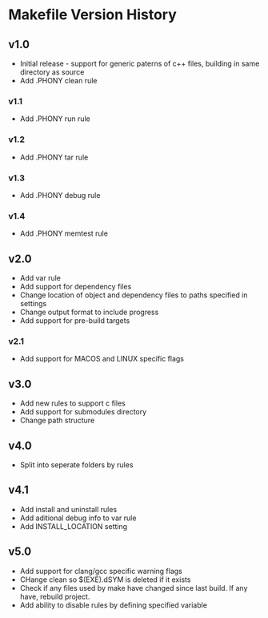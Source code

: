 # Makefile Version History

## v1.0
* Initial release - support for generic paterns of c++ files, building in same directory as source
* Add .PHONY clean rule

### v1.1
* Add .PHONY run rule

### v1.2
* Add .PHONY tar rule

### v1.3
* Add .PHONY debug rule

### v1.4
* Add .PHONY memtest rule

## v2.0
* Add var rule
* Add support for dependency files
* Change location of object and dependency files to paths specified in settings
* Change output format to include progress
* Add support for pre-build targets

### v2.1
* Add support for MACOS and LINUX specific flags

## v3.0
* Add new rules to support c files
* Add support for submodules directory
* Change path structure

## v4.0
* Split into seperate folders by rules

## v4.1
* Add install and uninstall rules
* Add aditional debug info to var rule
* Add INSTALL_LOCATION setting

## v5.0
* Add support for clang/gcc specific warning flags
* CHange clean so $(EXE).dSYM is deleted if it exists
* Check if any files used by make have changed since last build. If any have, rebuild project.
* Add ability to disable rules by defining specified variable

